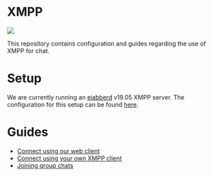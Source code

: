 # XMPP
<a href='https://compliance.conversations.im/server/openvoipalliance.org'><img src='https://compliance.conversations.im/badge/openvoipalliance.org'></a> 

This repository contains configuration and guides regarding the use of XMPP for chat.

# Setup
We are currently running an [ejabberd](https://github.com/processone/ejabberd/) v19.05 XMPP server. The configuration for this setup can be found [here](ejabberd/ejabberd.yml).

# Guides
* [Connect using our web client](guides/web_client.md)
* [Connect using your own XMPP client](guides/xmpp_client.md)
* [Joining group chats](guides/join_channels.md)
